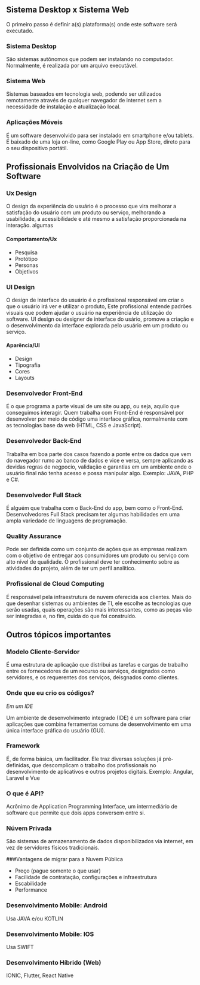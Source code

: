 ## Sistema Desktop x Sistema Web

O primeiro passo é definir a(s) plataforma(s) onde este software será executado.

### Sistema Desktop

São sistemas autônomos que podem ser instalando no computador. Normalmente, é realizada por um arquivo executável.

### Sistema Web

Sistemas baseados em tecnologia web, podendo ser utilizados remotamente através de qualquer navegador de internet sem a necessidade de instalação e atualização local.

### Aplicações Móveis

É um software desenvolvido para ser instalado em smartphone e/ou tablets. É baixado de uma loja on-line, como Google Play ou App Store, direto para o seu dispositivo portátil.

## Profissionais Envolvidos na Criação de Um Software

### Ux Design

O design da experiência do usuário é o processo que vira melhorar a satisfação do usuário com um produto ou serviço, melhorando a usabilidade, a acessibilidade e até mesmo a satisfação proporcionada na interação.
 algumas
#### Comportamento/Ux
 - Pesquisa
 - Protótipo
 - Personas 
 - Objetivos

### UI Design 

O design de interface do usuário é o profissional responsável em criar o que o usuário irá ver e utilizar o produto, Este profissional entende padrões visuais que podem ajudar o usuário na experiência de utilização do software.
UI design ou designer de interface do usário, promove a criação e o desenvolvimento da interface explorada pelo usuário em um produto ou serviço.

#### Aparência/UI
 - Design
 - Tipografia
 - Cores
 - Layouts

### Desenvolvedor Front-End

É o que programa a parte visual de um site ou app, ou seja, aquilo que conseguimos interagir. Quem trabalha com Front-End é responsável por desenvolver por meio de código uma interface gráfica, normalmente com as tecnologias base da web (HTML, CSS e JavaScript).

### Desenvolvedor Back-End

Trabalha em boa parte dos casos fazendo a ponte entre os dados que vem do navegador rumo ao banco de dados e vice e versa, sempre aplicando as devidas regras de negpocio, validação e garantias em um ambiente onde o usuário final não tenha acesso e possa manipular algo. Exemplo: JAVA, PHP e C#.

### Desenvolvedor Full Stack

É alguém que trabalha com o Back-End do app, bem como o Front-End. Desenvolvedores Full Stack precisam ter algumas habilidades em uma ampla variedade de linguagens de programação.

### Quality Assurance

Pode ser definida como um conjunto de ações que as empresas realizam com o objetivo de entregar aos consumidores um produto ou serviço com alto nível de qualidade. O profissional deve ter conhecimento sobre as atividades do projeto, além de ter um perfil analítico.

### Profissional de Cloud Computing 

É responsável pela infraestrutura de nuvem oferecida aos clientes. Mais do que desenhar sistemas ou ambientes de TI, ele escolhe as tecnologias que serão usadas, quais operações são mais interessantes, como as peças vão ser integradas e, no fim, cuida do que foi construído.

## Outros tópicos importantes

### Modelo Cliente-Servidor

É uma estrutura de aplicação que distribui as tarefas e cargas de trabalho entre os fornecedores de um recurso ou serviços, designados como servidores, e os requerentes dos serviços, deisgnados como clientes.

### Onde que eu crio os códigos?

*Em um IDE*

Um ambiente de desenvolvimento integrado (IDE) é um software para criar aplicações que combina ferramentas comuns de desenvolvimento em uma única interface gráfica do usuário (GUI).

### Framework

É, de forma básica, um facilitador. Ele traz diversas soluções já pré-definidas, que descomplicam o trabalho dos profissionais no desenvolvimento de aplicativos e outros projetos digitais.
Exemplo: Angular, Laravel e Vue

### O que é API?

Acrônimo de Application Programming Interface, um intermediário de software que permite que dois apps conversem entre si. 

### Núvem Privada

São sistemas de armazenamento de dados disponibilizados via internet, em vez de servidores físicos tradicionais.

###Vantagens de migrar para a Nuvem Pública

 - Preço (pague somente o que usar)
 - Facilidade de contratação, configurações e infraestrutura
 - Escabilidade 
 - Performance

### Desenvolvimento Mobile: Android

Usa JAVA e/ou KOTLIN

### Desenvolvimento Mobile: IOS

Usa SWIFT

### Desenvolvimento Híbrido (Web)

IONIC, Flutter, React Native